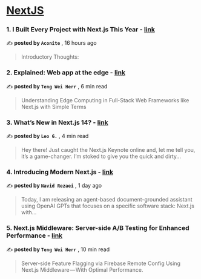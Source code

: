 
<h1><a href=https://medium.com/tag/nextjs/recommended target="_blank" rel="noopener noreferrer">NextJS</a></h1>
<h3>1. I Built Every Project with Next.js This Year - <a href=https://medium.com/@aconite.io/i-built-every-project-with-next-js-this-year-8d21f68c0549?source=tag_recommended_feed---------0-84----------nextjs----------4056c945_bb25_4902_9fbc_09e8ee8fa9de------- target="_blank" rel="noopener noreferrer">link</a></h3>

✍️ **posted by `Aconite`** <date> , 16 hours ago</date>

<blockquote>Introductory Thoughts:</blockquote>

<h3>2. Explained: Web app at the edge - <a href=https://medium.com/gitconnected/explained-web-app-at-the-edge-fb391985a0a5?source=tag_recommended_feed---------1-107----------nextjs----------4056c945_bb25_4902_9fbc_09e8ee8fa9de------- target="_blank" rel="noopener noreferrer">link</a></h3>

✍️ **posted by `Teng Wei Herr`** <date> , 6 min read</date>

<blockquote>Understanding Edge Computing in Full-Stack Web Frameworks like Next.js with Simple Terms</blockquote>

<h3>3. What’s New in Next.js 14? - <a href=https://medium.com/javascript-in-plain-english/whats-new-in-next-js-14-c49f9167b7c3?source=tag_recommended_feed---------2-85----------nextjs----------4056c945_bb25_4902_9fbc_09e8ee8fa9de------- target="_blank" rel="noopener noreferrer">link</a></h3>

✍️ **posted by `Leo G.`** <date> , 4 min read</date>

<blockquote>Hey there! Just caught the Next.js Keynote online and, let me tell you, it’s a game-changer. I’m stoked to give you the quick and dirty…</blockquote>

<h3>4. Introducing Modern Next.js - <a href=https://medium.com/@navidre/introducing-modern-next-js-53e0f007cd16?source=tag_recommended_feed---------3-84----------nextjs----------4056c945_bb25_4902_9fbc_09e8ee8fa9de------- target="_blank" rel="noopener noreferrer">link</a></h3>

✍️ **posted by `Navid Rezaei`** <date> , 1 day ago</date>

<blockquote>Today, I am releasing an agent-based document-grounded assistant using OpenAI GPTs that focuses on a specific software stack: Next.js with…</blockquote>

<h3>5. Next.js Middleware: Server-side A/B Testing for Enhanced Performance - <a href=https://medium.com/gitconnected/next-js-middleware-server-side-a-b-testing-for-enhanced-performance-f13ed0aa0b40?source=tag_recommended_feed---------4-107----------nextjs----------4056c945_bb25_4902_9fbc_09e8ee8fa9de------- target="_blank" rel="noopener noreferrer">link</a></h3>

✍️ **posted by `Teng Wei Herr`** <date> , 10 min read</date>

<blockquote>Server-side Feature Flagging via Firebase Remote Config Using Next.js Middleware — With Optimal Performance.</blockquote>

